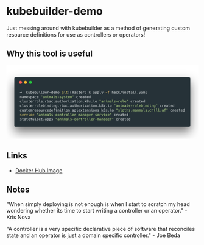 # kubebuilder-demo
Just messing around with kubebuilder as a method of generating custom resource definitions for use as controllers or operators!

## Why this tool is useful
![alt text](https://github.com/apaz037/kubebuilder-demo/raw/master/hack/images/creatingTheThings.png "applying our generated install.yaml")

## Links
- [Docker Hub Image](https://hub.docker.com/r/aaronpaz/kubebuilder-demo/)

## Notes
"When simply deploying is not enough is when I start to scratch my head wondering whether its time to start writing a controller or an operator." - Kris Nova

"A controller is a very specific declarative piece of software that reconciles state and an operator is just a domain specific controller." - Joe Beda
